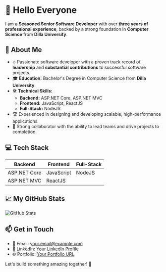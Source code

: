 # 👋 Hello Everyone

I am a **Seasoned Senior Software Developer** with over **three years of professional experience**, backed by a strong foundation in **Computer Science** from **Dilla University**.

## 🚀 About Me
- 🔥 Passionate software developer with a proven track record of **leadership** and **substantial contributions** to successful software projects.
- 🎓 **Education:** Bachelor's Degree in Computer Science from **Dilla University**.
- 🛠️ **Technical Skills:**
  - **Backend:** ASP.NET Core, ASP.NET MVC
  - **Frontend:** JavaScript, ReactJS
  - **Full-Stack:** NodeJS
- 🏆 Experienced in designing and developing scalable, high-performance applications.
- 🤝 Strong collaborator with the ability to lead teams and drive projects to completion.

## 💻 Tech Stack
| Backend        | Frontend   | Full-Stack |
|----------------|------------|-------------|
| ASP.NET Core   | JavaScript | NodeJS     |
| ASP.NET MVC    | ReactJS    |            |

## 📈 My GitHub Stats
![GitHub Stats](https://github-readme-stats.vercel.app/api?username=yourusername&show_icons=true&theme=radical)

## 📫 Get in Touch
- 📧 Email: your.email@example.com
- 💼 LinkedIn: [Your LinkedIn Profile](https://www.linkedin.com/in/yourprofile)
- 🌐 Portfolio: [Your Portfolio URL](https://yourportfolio.com)

Let's build something amazing together! 🚀

 



